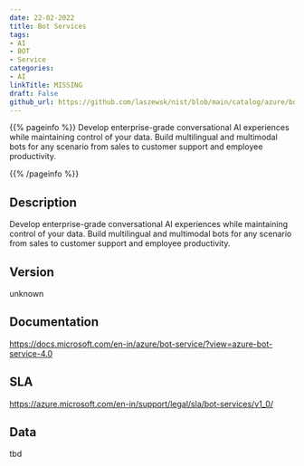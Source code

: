 ```yaml
---
date: 22-02-2022
title: Bot Services
tags: 
- AI
- BOT
- Service
categories: 
- AI
linkTitle: MISSING
draft: False         
github_url: https://github.com/laszewsk/nist/blob/main/catalog/azure/bot_services.yaml
---
```


{{% pageinfo %}}
Develop enterprise-grade conversational AI experiences while
maintaining control of your data.  Build multilingual and multimodal
bots for any scenario from sales to customer support and employee
productivity.

{{% /pageinfo %}}

## Description

Develop enterprise-grade conversational AI experiences while
maintaining control of your data.  Build multilingual and multimodal
bots for any scenario from sales to customer support and employee
productivity.


## Version

unknown

## Documentation

https://docs.microsoft.com/en-in/azure/bot-service/?view=azure-bot-service-4.0

## SLA

https://azure.microsoft.com/en-in/support/legal/sla/bot-services/v1_0/

## Data

tbd
